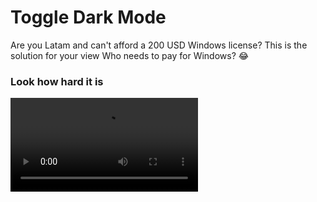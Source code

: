 # Toggle Dark Mode
Are you Latam and can't afford a 200 USD Windows license? This is the solution for your view Who needs to pay for Windows? 😂

### Look how hard it is
![preview](https://i.imgur.com/fcq67n4.mp4)
